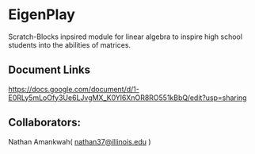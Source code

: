 # EigenPlay

Scratch-Blocks inpsired module for linear algebra to inspire high school students into the abilities of matrices.



## Document Links
https://docs.google.com/document/d/1-E0RLy5mLoOfy3Ue6LJvgMX_K0Yl6XnOR8RO551kBbQ/edit?usp=sharing

## Collaborators:
 
Nathan Amankwah( nathan37@illinois.edu )
